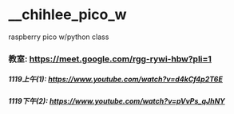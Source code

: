 # __chihlee_pico_w
raspberry pico w/python class
### 教室:     https://meet.google.com/rgg-rywi-hbw?pli=1
##### 1119上午(1): https://www.youtube.com/watch?v=d4kCf4p2T6E
##### 1119下午(2): https://www.youtube.com/watch?v=pVvPs_qJhNY
